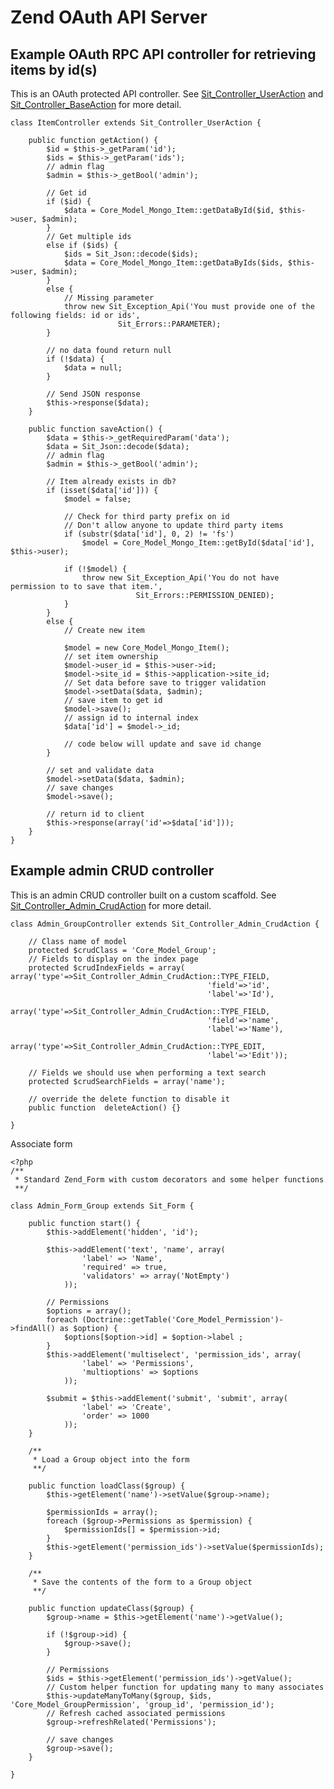 Zend OAuth API Server
=====================

Example OAuth RPC API controller for retrieving items by id(s)
--------------------------------------------------------------

This is an OAuth protected API controller. See [Sit_Controller_UserAction](https://github.com/JamesHight/php-code-examples/blob/master/Zend%20OAuth/Sit/Controller/UserAction.php) and [Sit_Controller_BaseAction](https://github.com/JamesHight/php-code-examples/blob/master/Zend%20OAuth/Sit/Controller/BaseAction.php) for more detail.

	class ItemController extends Sit_Controller_UserAction {

		public function getAction() {
			$id = $this->_getParam('id');
			$ids = $this->_getParam('ids');
			// admin flag
			$admin = $this->_getBool('admin');
			
			// Get id
			if ($id) {
				$data = Core_Model_Mongo_Item::getDataById($id, $this->user, $admin);
			}
			// Get multiple ids
			else if ($ids) {
				$ids = Sit_Json::decode($ids);
				$data = Core_Model_Mongo_Item::getDataByIds($ids, $this->user, $admin);
			}
			else {
				// Missing parameter
				throw new Sit_Exception_Api('You must provide one of the following fields: id or ids', 
							Sit_Errors::PARAMETER);
			}

			// no data found return null
			if (!$data) {
				$data = null;
			}

			// Send JSON response
			$this->response($data);
		}
		
		public function saveAction() {
			$data = $this->_getRequiredParam('data');
			$data = Sit_Json::decode($data);
			// admin flag
			$admin = $this->_getBool('admin');
					
			// Item already exists in db?
			if (isset($data['id'])) {
				$model = false;

				// Check for third party prefix on id
				// Don't allow anyone to update third party items
				if (substr($data['id'], 0, 2) != 'fs')
					$model = Core_Model_Mongo_Item::getById($data['id'], $this->user);

				if (!$model) {
					throw new Sit_Exception_Api('You do not have permission to to save that item.', 
								Sit_Errors::PERMISSION_DENIED);
				}
			}
			else {
				// Create new item

				$model = new Core_Model_Mongo_Item();
				// set item ownership
				$model->user_id = $this->user->id;
				$model->site_id = $this->application->site_id;
				// Set data before save to trigger validation
				$model->setData($data, $admin);
				// save item to get id
				$model->save();
				// assign id to internal index
				$data['id'] = $model->_id;

				// code below will update and save id change
			}
			
			// set and validate data
			$model->setData($data, $admin);
			// save changes
			$model->save();
			
			// return id to client
			$this->response(array('id'=>$data['id']));
		}
	}

Example admin CRUD controller
-----------------------------

This is an admin CRUD controller built on a custom scaffold. See [Sit_Controller_Admin_CrudAction](https://github.com/JamesHight/php-code-examples/blob/master/Zend%20OAuth/Sit/Controller/Admin/CrudAction.php) for more detail.

	class Admin_GroupController extends Sit_Controller_Admin_CrudAction {

		// Class name of model
		protected $crudClass = 'Core_Model_Group';
		// Fields to display on the index page
		protected $crudIndexFields = array(	array('type'=>Sit_Controller_Admin_CrudAction::TYPE_FIELD,
												'field'=>'id',
												'label'=>'Id'),
											array('type'=>Sit_Controller_Admin_CrudAction::TYPE_FIELD,
												'field'=>'name',
												'label'=>'Name'),
											array('type'=>Sit_Controller_Admin_CrudAction::TYPE_EDIT,
												'label'=>'Edit'));

		// Fields we should use when performing a text search
		protected $crudSearchFields = array('name');
		
		// override the delete function to disable it
		public function  deleteAction() {}

	}

Associate form

	<?php
	/**
	 * Standard Zend_Form with custom decorators and some helper functions
	 **/	 

	class Admin_Form_Group extends Sit_Form {
		
		public function start() {
			$this->addElement('hidden', 'id');
			
			$this->addElement('text', 'name', array(
					'label' => 'Name',
					'required' => true,
					'validators' => array('NotEmpty')
				));

			// Permissions
			$options = array();
			foreach (Doctrine::getTable('Core_Model_Permission')->findAll() as $option) {
				$options[$option->id] = $option->label ;
			}
			$this->addElement('multiselect', 'permission_ids', array(
					'label' => 'Permissions',
					'multioptions' => $options
				));

			$submit = $this->addElement('submit', 'submit', array(
					'label' => 'Create',
					'order' => 1000
				));
	    }

	    /**
	     * Load a Group object into the form
	     **/

	    public function loadClass($group) {
	    	$this->getElement('name')->setValue($group->name);

			$permissionIds = array();
			foreach ($group->Permissions as $permission) {
				$permissionIds[] = $permission->id;
			}
			$this->getElement('permission_ids')->setValue($permissionIds);
		}
	    
	    /**
	     * Save the contents of the form to a Group object
	     **/

	    public function updateClass($group) {
	    	$group->name = $this->getElement('name')->getValue();

			if (!$group->id) {
				$group->save();
			}

			// Permissions
			$ids = $this->getElement('permission_ids')->getValue();
			// Custom helper function for updating many to many associates
			$this->updateManyToMany($group, $ids, 'Core_Model_GroupPermission', 'group_id', 'permission_id');
			// Refresh cached associated permissions
			$group->refreshRelated('Permissions');

			// save changes
	    	$group->save();
	    }

	}
